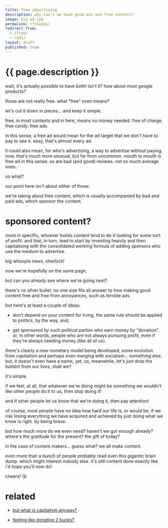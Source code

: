 ```yaml
---
title: free advertising
description: why can't we have good ads and free content?
image: big ad.jpg
permalink: /freeads/
redirect_from:
  - /free/
  - /ads/
layout: draft
published: true
---
```


# {{ page.description }}

wait, it's actually possible to have both! isn't it? how about most google products?

those are not really free. what "free" even means?

let's cut it down in pieces... and keep it simple.

free, in most contexts and in here, means no money needed. free of charge. free candy. free ads.

in this sense, a free ad would mean for the ad target that we don't have to pay to see it. easy, that's almost every ad.

it could also mean, for who's advertising, a way to advertise without paying. now, that's much more unusual, but far from uncommon. mouth to mouth is free ad in this sense. so are bad (and good) reviews. not so much average ones.

so what?

our point here isn't about either of those.

we're taking about free content, which is usually accompanied by bad and paid ads, which sponsor the content.

# sponsored content?

more in specific, whoever builds content tend to do it looking for some sort of profit. and that, in turn, lead to start by investing heavily and then capitalising with the consolidated working formula of adding sponsors who use the medium to advertise.

big whoopie news, sherlock!

now we're hopefully on the same page.

but can you already see where we're going next?

there's no silver bullet. no one size fits all answer to how making good content free and free from annoyances, such as terrible ads.

but here's at least a couple of ideas:

- don't depend on your content for living. the same rule should be applied to politics, by the way, and;

- get sponsored by such political parties who earn money by "donation". or, in other words, people who are not always pursuing profit, even if they're always needing money (like all of us).

there's clearly a new monetary model being developed, some evolution from capitalism and perhaps even merging with socialism... something else. but, it doesn't even have a name, yet. so, meanwhile, let's just drop the bullshit from our lives, shall we?

it's simple.

if we feel, at all, that whatever we're doing might be something we wouldn't like other people do it to us, then stop doing it!

and if other people let us know that we're doing it, then pay attention!

of course, most people have no idea how hard our life is, or would be, if we risk losing everything we have acquired and achieved by just doing what we know is right. by being brave.

but how much more do we even need? haven't we got enough already? where's the gratitude for the present? the gift of today?

in the case of content makers... guess what? we all make content.

even more than a bunch of people probably read even this gigantic brain dump. which might interest nobody else. it's still content done exactly like i'd hope you'll now do!

cheers! 😘

# related

- [but what is capitalism anyway?](/capitalism)

- [feeling like donating 2 bucks?](/donate)
